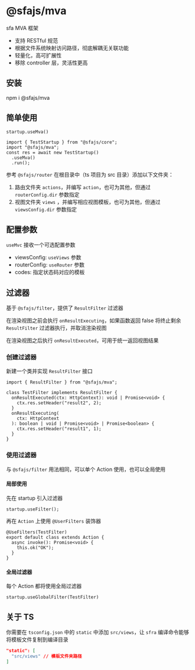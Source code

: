 # @sfajs/mva

sfa MVA 框架

- 支持 RESTful 规范
- 根据文件系统映射访问路径，彻底解耦无关联功能
- 轻量化，高可扩展性
- 移除 controller 层，灵活性更高

## 安装

npm i @sfajs/mva

## 简单使用

```TS
startup.useMva()
```

```TS
import { TestStartup } from "@sfajs/core";
import "@sfajs/mva";
const res = await new TestStartup()
  .useMva()
  .run();
```

参考 `@sfajs/router` 在根目录中（ts 项目为 src 目录）添加以下文件夹：

1. 路由文件夹 `actions`，并编写 `action`，也可为其他，但通过 `routerConfig.dir` 参数指定
2. 视图文件夹 `views` ，并编写相应视图模板，也可为其他，但通过 `viewsConfig.dir` 参数指定

## 配置参数

`useMvc` 接收一个可选配置参数

- viewsConfig: `useViews` 参数
- routerConfig: `useRouter` 参数
- codes: 指定状态码对应的模板

## 过滤器

基于 `@sfajs/filter`，提供了 `ResultFilter` 过滤器

在渲染视图之前会执行 `onResultExecuting`，如果函数返回 false 将终止剩余 `ResultFilter` 过滤器执行，并取消渲染视图

在渲染视图之后执行 `onResultExecuted`，可用于统一返回视图结果

### 创建过滤器

新建一个类并实现 `ResultFilter` 接口

```TS
import { ResultFilter } from "@sfajs/mva";

class TestFilter implements ResultFilter {
  onResultExecuted(ctx: HttpContext): void | Promise<void> {
    ctx.res.setHeader("result2", 2);
  }
  onResultExecuting(
    ctx: HttpContext
  ): boolean | void | Promise<void> | Promise<boolean> {
    ctx.res.setHeader("result1", 1);
  }
}
```

### 使用过滤器

与 `@sfajs/filter` 用法相同，可以单个 Action 使用，也可以全局使用

#### 局部使用

先在 startup 引入过滤器

```TS
startup.useFilter();
```

再在 `Action` 上使用 `@UserFilters` 装饰器

```TS
@UseFilters(TestFilter)
export default class extends Action {
  async invoke(): Promise<void> {
    this.ok("OK");
  }
}
```

#### 全局过滤器

每个 Action 都将使用全局过滤器

```TS
startup.useGlobalFilter(TestFilter)
```

## 关于 TS

你需要在 `tsconfig.json` 中的 `static` 中添加 `src/views`，让 `sfra` 编译命令能够将模板文件复制到编译目录

```JSON
"static": [
  "src/views" // 模板文件夹路径
]
```
